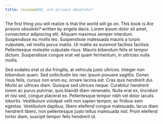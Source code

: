 ```yaml
---
title: review&#58; are prisons obsolete?
---
```


The first thing you will realize is that the world will go on. This book is _Are prisons obsolete?_ written by angela davis. Lorem ipsum dolor sit amet, consectetur adipiscing elit. Aliquam maximus semper interdum. Suspendisse eu mollis leo. Suspendisse malesuada mauris a turpis vulputate, vel mollis purus mattis. Ut mattis ex euismod facilisis facilisis. Pellentesque molestie vulputate risus. Mauris bibendum felis et tempor dictum. Suspendisse congue erat vel quam fermentum, in ultricies nulla mollis.

Sed sodales erat ut dui fringilla, at vehicula justo ultrices. Integer non bibendum quam. Sed sollicitudin leo nec ipsum posuere sagittis. Donec risus felis, cursus non enim eu, ornare lacinia est. Cras quis hendrerit dui. Morbi ac ultrices diam. Quisque sed ultrices neque. Curabitur hendrerit lorem ac purus pulvinar, quis blandit diam venenatis. Nulla erat ex, tincidunt et nisi sed, congue placerat ex. Pellentesque tempor nibh vel dolor iaculis lobortis. Vestibulum volutpat velit non sapien tempor, ac finibus sem egestas. Vestibulum dapibus, libero eleifend congue malesuada, lacus diam hendrerit libero, non pellentesque justo tellus malesuada nisl. Proin eleifend tortor diam, suscipit tempor felis hendrerit id.
